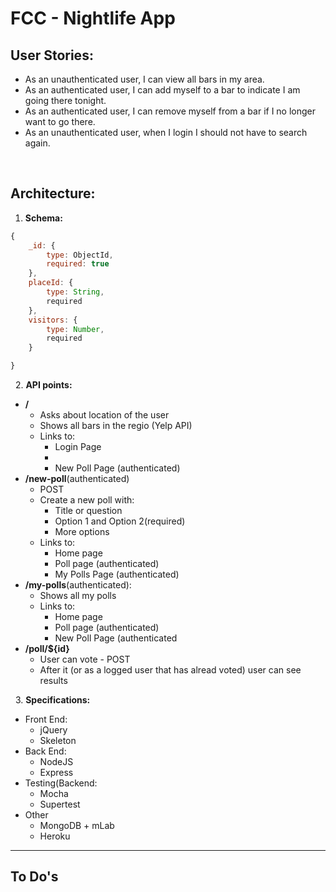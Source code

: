 # FCC - Nightlife App

## User Stories:
* As an unauthenticated user, I can view all bars in my area.
* As an authenticated user, I can add myself to a bar to indicate I am going there tonight.
* As an authenticated user, I can remove myself from a bar if I no longer want to go there.
* As an unauthenticated user, when I login I should not have to search again.

&nbsp;

## Architecture:

1. **Schema:**
```javascript 
{
    _id: {
        type: ObjectId,
        required: true
    }, 
    placeId: {
        type: String,
        required
    },
    visitors: {
        type: Number,
        required
    }

}
```

&nbsp;
2. **API points:**
* __/__
    * Asks about location of the user
    * Shows all bars in the regio (Yelp API)
    * Links to:
        * Login Page
        * 
        * New Poll Page (authenticated)
* __/new-poll__(authenticated)
    * POST
    * Create a new poll with:
        * Title or question
        * Option 1 and Option 2(required)
        * More options
    * Links to:
        * Home page
        * Poll page (authenticated)
        * My Polls Page (authenticated)
* __/my-polls__(authenticated):
    * Shows all my polls
    * Links to:
        * Home page
        * Poll page (authenticated)
        * New Poll Page (authenticated
* __/poll/${id}__
    * User can vote - POST
    * After it (or as a logged user that has alread voted) user can see results

&nbsp;
3. **Specifications:**

* Front End:
    * jQuery
    * Skeleton
* Back End:
    * NodeJS
    * Express
* Testing(Backend:
    * Mocha
    * Supertest
* Other
    * MongoDB + mLab
    * Heroku
    
---
## To Do's
